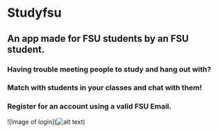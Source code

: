 # Studyfsu
## An app made for FSU students by an FSU student. 


### Having trouble meeting people to study and hang out with?

### Match with students in your classes and chat with them!

### Register for an account using a valid FSU Email.
![Image of login](![alt text](https://raw.githubusercontent.com/DevinM6/studyfsu/master/assets/login.png))
